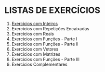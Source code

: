 # LISTAS DE EXERCÍCIOS

1. [Exercicios com Inteiros](https://github.com/agnaldom/goLang-estudo/blob/master/exerInteiros.md)
2. Exercicios com Repetições Encaixadas
3. Exercicios com Reais
4. Exercicios com Funções - Parte I
5. Exercicios com Funções - Parte II
6. Exercicios com Vetores
7. Exercicios com Matrizes
8. Exercicios com Funções - Parte III
9. Exercicios Complementares

